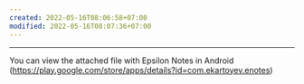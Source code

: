 ```yaml
---
created: 2022-05-16T08:06:58+07:00
modified: 2022-05-16T08:07:36+07:00
---
```


----------
You can view the attached file with Epsilon Notes in Android (https://play.google.com/store/apps/details?id=com.ekartoyev.enotes)
